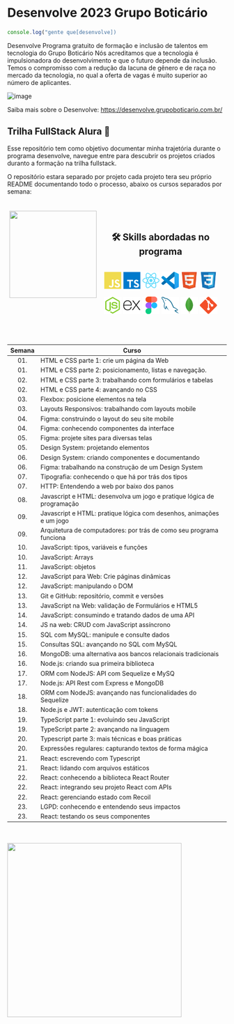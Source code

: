 
# Desenvolve 2023 Grupo Boticário




```javascript
console.log("gente que[desenvolve])
```

Desenvolve
Programa gratuito de formação e inclusão de talentos em tecnologia do Grupo Boticário
Nós acreditamos que a tecnologia é impulsionadora do desenvolvimento e que o futuro depende da inclusão. Temos o compromisso com a redução da lacuna de gênero e de raça no mercado da tecnologia, no qual a oferta de vagas é muito superior ao número de aplicantes.

![image](https://user-images.githubusercontent.com/85684965/214452640-e2105924-515e-4c3c-b7fe-06a3ef00e1d2.png)

Saiba mais sobre o Desenvolve: https://desenvolve.grupoboticario.com.br/

## Trilha FullStack Alura 🚀

Esse repositório tem como objetivo documentar minha trajetória durante o programa desenvolve, navegue entre para descubrir os projetos criados duranto a formação na trilha fullstack.

O repositório estara separado por projeto cada projeto tera seu próprio README documentando todo o processo, abaixo os cursos separados por semana:


<br>
<div style="margin: 5px">
<div style="display: inline_block" align="left" >
<img align="left" style="width:200px; height:200px" src="https://media.giphy.com/media/3ohuAxV0DfcLTxVh6w/giphy.gif"/>
</div>

<div style="display: inline_block" align="center">
    <br>
    <h2>🛠 Skills abordadas no programa</h2>
    <br>
    <img align="center" alt="" height="40em" width="40em" src="https://raw.githubusercontent.com/devicons/devicon/master/icons/javascript/javascript-plain.svg">
    <img align="center" alt="" height="40em" width="40em" src="https://raw.githubusercontent.com/devicons/devicon/master/icons/typescript/typescript-plain.svg">
    <img align="center" alt="" height="40em" width="40em" src="https://raw.githubusercontent.com/devicons/devicon/master/icons/react/react-original.svg">
        <img align="center" alt="" height="40em" width="40em" src="https://raw.githubusercontent.com/devicons/devicon/master/icons/vscode/vscode-original.svg">
    <img align="center" alt="" height="40em" width="40em" src="https://raw.githubusercontent.com/devicons/devicon/master/icons/html5/html5-original.svg">
    <img align="center" alt="" height="40em" width="40em" src="https://raw.githubusercontent.com/devicons/devicon/master/icons/css3/css3-original.svg">
    </div>
    <br>
    <div style="display: inline_block" align="center">
    <img align="center" alt="" height="40em" width="40em" src="https://raw.githubusercontent.com/devicons/devicon/master/icons/nodejs/nodejs-original.svg">
    <img align="center" alt="" height="40em" width="40em" src="https://raw.githubusercontent.com/devicons/devicon/master/icons/express/express-original.svg">
    <img align="center" alt="" height="40em" width="40em" src="https://raw.githubusercontent.com/devicons/devicon/master/icons/figma/figma-original.svg">
    <img align="center" alt="" height="40em" width="40em" src="https://raw.githubusercontent.com/devicons/devicon/master/icons/mysql/mysql-original.svg">
    <img align="center" alt="" height="40em" width="40em" src="https://raw.githubusercontent.com/devicons/devicon/master/icons/mongodb/mongodb-original.svg">
    <img align="center" alt="" height="40em" width="40em" src="https://raw.githubusercontent.com/devicons/devicon/master/icons/git/git-original.svg">
    </div>
    <br>
    <br>
    </div>
     <br>


| Semana  | Curso                                                                                           |	
|:-------:|-------------------------------------------------------------------------------------------------|
| 01.     | HTML e CSS parte 1: crie um página da Web 
| 01.     | HTML e CSS parte 2: posicionamento, listas e navegação.          	                    
| 02.	  | HTML e CSS parte 3: trabalhando com formulários e tabelas
| 02.     | HTML e CSS parte 4: avançando no CSS
| 03.     | Flexbox: posicione elementos na tela
| 03.     | Layouts Responsivos: trabalhando com layouts mobile        
| 04.     | Figma: construindo o layout do seu site mobile
| 04.     | Figma: conhecendo componentes da interface
| 05.     | Figma: projete sites para diversas telas
| 05.     | Design System: projetando elementos
| 06.     | Design System: criando componentes e documentando 
| 06.     | Figma: trabalhando na construção de um Design System
| 07.     | Tipografia: conhecendo o que há por trás dos tipos
| 07.     | HTTP: Entendendo a web por baixo dos panos
| 08.     | Javascript e HTML: desenvolva um jogo e pratique lógica de programação
| 09.     | Javascript e HTML: pratique lógica com desenhos, animações e um jogo
| 09.     | Arquitetura de computadores: por trás de como seu programa funciona
| 10.     | JavaScript: tipos, variáveis e funções
| 10.     | JavaScript: Arrays 
| 11.     | JavaScript: objetos 
| 12.     | JavaScript para Web: Crie páginas dinâmicas
| 12.     | JavaScript: manipulando o DOM
| 13.     | Git e GitHub: repositório, commit e versões
| 13.     | JavaScript na Web: validação de Formulários e HTML5
| 14.     | JavaScript: consumindo e tratando dados de uma API
| 14.     | JS na web: CRUD com JavaScript assíncrono
| 15.     | SQL com MySQL: manipule e consulte dados
| 15.     | Consultas SQL: avançando no SQL com MySQL
| 16.     | MongoDB: uma alternativa aos bancos relacionais tradicionais
| 16.     | Node.js: criando sua primeira biblioteca
| 17.     | ORM com NodeJS: API com Sequelize e MySQ
| 17.     | Node.js: API Rest com Express e MongoDB
| 18.     | ORM com NodeJS: avançando nas funcionalidades do Sequelize
| 18.     | Node.js e JWT: autenticação com tokens
| 19.     | TypeScript parte 1: evoluindo seu JavaScript
| 19.     | TypeScript parte 2: avançando na linguagem
| 20.     | Typescript parte 3: mais técnicas e boas práticas
| 20.     | Expressões regulares: capturando textos de forma mágica
| 21.     | React: escrevendo com Typescript
| 21.     | React: lidando com arquivos estáticos
| 22.     | React: conhecendo a biblioteca React Router
| 22.     | React: integrando seu projeto React com APIs
| 22.     | React: gerenciando estado com Recoil
| 23.     | LGPD: conhecendo e entendendo seus impactos
| 23.     | React: testando os seus componentes


<br>
<br>
<img align="center" style="width:400px; height:400px" src="https://media.giphy.com/media/SiUV5nib8Rm4U/giphy.gif"/>
